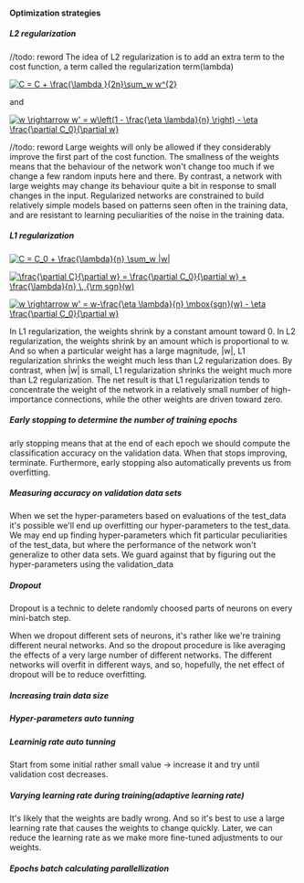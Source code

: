 #### Optimization strategies
##### L2 regularization
//todo: reword
The idea of L2 regularization is to add an extra term to the cost function, a term called the regularization term(lambda)

<a href="https://www.codecogs.com/eqnedit.php?latex=C&space;=&space;C_0&space;&plus;&space;\frac{\lambda&space;}{2n}\sum_w&space;w^{2}" target="_blank"><img src="https://latex.codecogs.com/gif.latex?C&space;=&space;C_0&space;&plus;&space;\frac{\lambda&space;}{2n}\sum_w&space;w^{2}" title="C = C + \frac{\lambda }{2n}\sum_w w^{2}" /></a>

and 

<a href="https://www.codecogs.com/eqnedit.php?latex=w&space;\rightarrow&space;w'&space;=&space;w\left(1&space;-&space;\frac{\eta&space;\lambda}{n}&space;\right)&space;-&space;\eta&space;\frac{\partial&space;C_0}{\partial&space;w}" target="_blank"><img src="https://latex.codecogs.com/gif.latex?w&space;\rightarrow&space;w'&space;=&space;w\left(1&space;-&space;\frac{\eta&space;\lambda}{n}&space;\right)&space;-&space;\eta&space;\frac{\partial&space;C_0}{\partial&space;w}" title="w \rightarrow w' = w\left(1 - \frac{\eta \lambda}{n} \right) - \eta \frac{\partial C_0}{\partial w}" /></a>

//todo: reword
Large weights will only be allowed if they considerably improve the first part of the cost function.
The smallness of the weights means that the behaviour of the network won't change too much if we change a few random inputs here and there. 
By contrast, a network with large weights may change its behaviour quite a bit in response to small changes in the input. 
Regularized networks are constrained to build relatively simple models based on patterns seen often in the training data, 
and are resistant to learning peculiarities of the noise in the training data.
##### L1 regularization
<a href="https://www.codecogs.com/eqnedit.php?latex=C&space;=&space;C_0&space;&plus;&space;\frac{\lambda}{n}&space;\sum_w&space;|w|" target="_blank"><img src="https://latex.codecogs.com/gif.latex?C&space;=&space;C_0&space;&plus;&space;\frac{\lambda}{n}&space;\sum_w&space;|w|" title="C = C_0 + \frac{\lambda}{n} \sum_w |w|" /></a>

<a href="https://www.codecogs.com/eqnedit.php?latex=\frac{\partial&space;C}{\partial&space;w}&space;=&space;\frac{\partial&space;C_0}{\partial&space;w}&space;&plus;&space;\frac{\lambda}{n}&space;\,&space;{\rm&space;sgn}(w)" target="_blank"><img src="https://latex.codecogs.com/gif.latex?\frac{\partial&space;C}{\partial&space;w}&space;=&space;\frac{\partial&space;C_0}{\partial&space;w}&space;&plus;&space;\frac{\lambda}{n}&space;\,&space;{\rm&space;sgn}(w)" title="\frac{\partial C}{\partial w} = \frac{\partial C_0}{\partial w} + \frac{\lambda}{n} \, {\rm sgn}(w)" /></a>

<a href="https://www.codecogs.com/eqnedit.php?latex=w&space;\rightarrow&space;w'&space;=&space;w-\frac{\eta&space;\lambda}{n}&space;\mbox{sgn}(w)&space;-&space;\eta&space;\frac{\partial&space;C_0}{\partial&space;w}" target="_blank"><img src="https://latex.codecogs.com/gif.latex?w&space;\rightarrow&space;w'&space;=&space;w-\frac{\eta&space;\lambda}{n}&space;\mbox{sgn}(w)&space;-&space;\eta&space;\frac{\partial&space;C_0}{\partial&space;w}" title="w \rightarrow w' = w-\frac{\eta \lambda}{n} \mbox{sgn}(w) - \eta \frac{\partial C_0}{\partial w}" /></a>

In L1 regularization, the weights shrink by a constant amount toward 0. In L2 regularization, the weights shrink by an amount which is proportional to w. And so when a particular weight has a large magnitude, |w|, L1 regularization shrinks the weight much less than L2 regularization does. By contrast, when |w| is small, L1 regularization shrinks the weight much more than L2 regularization. The net result is that L1 regularization tends to concentrate the weight of the network in a relatively small number of high-importance connections, while the other weights are driven toward zero.


##### Early stopping to determine the number of training epochs
arly stopping means that at the end of each epoch we should compute the classification accuracy on the validation data. 
When that stops improving, terminate.
Furthermore, early stopping also automatically prevents us from overfitting.

##### Measuring accuracy on validation data sets
When we set the hyper-parameters based on evaluations of the test_data it's possible we'll end 
up overfitting our hyper-parameters to the test_data. We may end up finding hyper-parameters which 
fit particular peculiarities of the test_data, 
but where the performance of the network won't generalize to other data sets.
We guard against that by figuring out the hyper-parameters using the validation_data
##### Dropout
Dropout is a technic to delete randomly choosed parts of neurons on every mini-batch step.

When we dropout different sets of neurons, it's rather like we're training different neural networks. 
And so the dropout procedure is like averaging the effects of a very large number of different networks. 
The different networks will overfit in different ways, and so, hopefully, the net effect of dropout will be to reduce overfitting.

   
##### Increasing train data size
##### Hyper-parameters auto tunning
##### Learninig rate auto tunning

Start from some initial rather small value -> increase it and try until validation cost decreases.

##### Varying learning rate during training(adaptive learning rate)

It's likely that the weights are badly wrong. 
And so it's best to use a large learning rate that causes the weights to change quickly. 
Later, we can reduce the learning rate as we make more fine-tuned adjustments to our weights.

##### Epochs batch calculating parallellization
